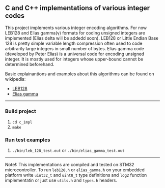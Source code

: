 ## C and C++ implementations of various integer codes

This project implements various integer encoding algorithms. For now LEB128 and Elias gamma(γ) formats for coding unsigned integers are implemented (Elias delta will be addedd soon).
LEB128 or Little Endian Base 128 is pretty simple variable length compression often used to code arbitrarily large integers in small number of bytes. 
Elias gamma code (developed by Peter Elias) is a universal code for encoding unsigned integer. It is mostly used for integers whose upper-bound cannot be determined beforehand.

Basic explainantions and examples about this algorithms can be found on wikipedia:
* [LEB128](https://en.wikipedia.org/wiki/LEB128)
* [Elias gamma](https://en.wikipedia.org/wiki/Elias_gamma_coding)

___
### Build project
1. `cd c_impl`
2. `make`

### Run test examples
1. `./bin/leb_128_test.out` or `./bin/elias_gamma_test.out`

___
Note!: This implementations are compiled and tested on STM32 microcontroller. To run `leb128.h` or `elias_gamma.h` on your embedded platform write `uint32_t` and `uint8_t` type definitions and `log2` function implementatin or just use `utils.h` and `types.h` headers.
